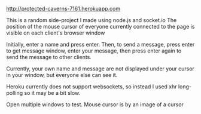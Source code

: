 http://protected-caverns-7161.herokuapp.com

This is a random side-project I made using node.js and socket.io
The position of the mouse cursor of everyone currently connected to the page is visible on each client's browser window

Initially, enter a name and press enter.
Then, to send a message, press enter to get message window, enter your message, then press enter again to send the message to other clients.

Currently, your own name and message are not displayed under your cursor in your window, but everyone else can see it.

Heroku currently does not support websockets, so instead I used xhr long-polling so it may be a bit slow.

Open multiple windows to test.  Mouse cursor is by an image of a cursor
